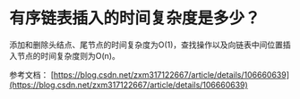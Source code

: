 # 有序链表插入的时间复杂度是多少？ #

添加和删除头结点、尾节点的时间复杂度为O(1)，查找操作以及向链表中间位置插入节点的时间复杂度则为O(n)。

参考文档：
[https://blog.csdn.net/zxm317122667/article/details/106660639](https://blog.csdn.net/zxm317122667/article/details/106660639)